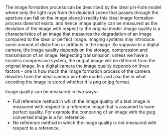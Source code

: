 The image formation process can be described by the ideal pin-hole model where only the light rays from the depicted scene that passes through the aperture can fall on the image plane.In reality this ideal image formation process doesnot exists. and hence image quality can be measured as the deviation of the image with respect to the original model. image quality is a characteristics of an image that measures the degradation of an image compared to the ideal or perfect image. Imaging systems may introduce some amount of distortion or artifacts in the image. So suppose in a digital camera, the image quality depends on the storage, compression and transmission of an image. Neglecting transmission, unless we have a lossless compression system, the output image will be different from the original image. 
In a digital camera the image quality depends on three factors - one is how much the image formation process of the camera deviates from the ideal camera pin-hole model. and also the in what encoding the image is stored whether it is png or jpg format.

Image quality can be measured in two ways-
- Full reference method in which the image quality of a test image is measured with respect to a reference image that is assumed to have perfect quality. For example the comparing of an image with the jpeg converted image is a full reference.
- No reference method in which the image quality is not measured with respect to a reference.
